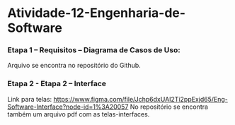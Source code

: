 # Atividade-12-Engenharia-de-Software
### Etapa 1 – Requisitos – Diagrama de Casos de Uso:
  Arquivo se encontra no repositório do Github.

### Etapa 2 - Etapa 2 – Interface
  Link para telas: https://www.figma.com/file/Jchp6dxUAI2Ti2ppExjd65/Eng-Software-Interface?node-id=1%3A20057
  No repositório se encontra também um arquivo pdf com as telas-interfaces.
